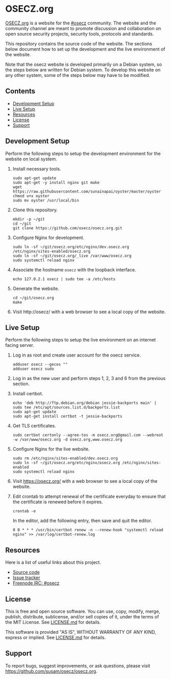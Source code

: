 OSECZ.org
=========
[OSECZ.org][WEBSITE] is a website for the [#osecz][CHANNEL] community.
The website and the community channel are meant to promote discussion
and collaboration on open source security projects, security tools,
protocols and standards.

This repository contains the source code of the website. The sections
below document how to set up the development and the live environment of
the website.

Note that the osecz website is developed primarily on a Debian system,
so the steps below are written for Debian system. To develop this
website on any other system, some of the steps below may have to be
modified.

[WEBSITE]: https://osecz.org/
[CHANNEL]: https://webchat.freenode.net/?channels=osecz


Contents
--------
* [Development Setup](#development-setup)
* [Live Setup](#live-setup)
* [Resources](#resources)
* [License](#license)
* [Support](#support)


Development Setup
-----------------
Perform the following steps to setup the development environment for
the website on local system.

 1. Install necessary tools.

        sudo apt-get update
        sudo apt-get -y install nginx git make
        wget https://raw.githubusercontent.com/sunainapai/oyster/master/oyster
        chmod u+x oyster
        sudo mv oyster /usr/local/bin

 2. Clone this repository.

        mkdir -p ~/git
        cd ~/git
        git clone https://github.com/osecz/osecz.org.git

 3. Configure Nginx for development.

        sudo ln -sf ~/git/osecz.org/etc/nginx/dev.osecz.org /etc/nginx/sites-enabled/osecz.org
        sudo ln -sf ~/git/osecz.org/_live /var/www/osecz.org
        sudo systemctl reload nginx

 4. Associate the hostname `osecz` with the loopback interface.

        echo 127.0.2.1 osecz | sudo tee -a /etc/hosts

 5. Generate the website.

        cd ~/git/osecz.org
        make

 6. Visit http://osecz/ with a web browser to see a local copy of the
    website.


Live Setup
----------
Perform the following steps to setup the live environment on an internet
facing server.

 1. Log in as root and create user account for the osecz service.

        adduser osecz --gecos ""
        adduser osecz sudo

 2. Log in as the new user and perform steps 1, 2, 3 and 6 from the
    previous section.

 3. Install certbot.

        echo 'deb http://ftp.debian.org/debian jessie-backports main' | sudo tee /etc/apt/sources.list.d/backports.list
        sudo apt-get update
        sudo apt-get install certbot -t jessie-backports

 3. Get TLS certificates.

        sudo certbot certonly --agree-tos -m osecz.org@gmail.com --webroot -w /var/www/osecz.org -d osecz.org,www.osecz.org

 4. Configure Nginx for the live website.

        sudo rm /etc/nginx/sites-enabled/dev.osecz.org
        sudo ln -sf ~/git/osecz.org/etc/nginx/osecz.org /etc/nginx/sites-enabled
        sudo systemctl reload nginx

 5. Visit https://osecz.org/ with a web browser to see a local copy of
    the website.

 6. Edit crontab to attempt renewal of the certificate everyday to
    ensure that the certificate is renewed before it expires.

        crontab -e

    In the editor, add the following entry, then save and quit the
    editor.

        0 0 * * * /usr/bin/certbot renew -n --renew-hook "systemctl reload nginx" >> /var/log/certbot-renew.log


Resources
---------
Here is a list of useful links about this project.

- [Source code](https://github.com/osecz/osecz.org)
- [Issue tracker](https://github.com/osecz/osecz.org/issues)
- [Freenode IRC: #osecz](https://webchat.freenode.net/?channels=osecz)


License
-------
This is free and open source software. You can use, copy, modify,
merge, publish, distribute, sublicense, and/or sell copies of it,
under the terms of the MIT License. See [LICENSE.md][L] for details.

This software is provided "AS IS", WITHOUT WARRANTY OF ANY KIND,
express or implied. See [LICENSE.md][L] for details.

[L]: LICENSE.md


Support
-------
To report bugs, suggest improvements, or ask questions, please visit
<https://github.com/susam/osecz/osecz.org>.
